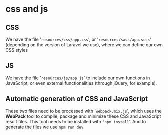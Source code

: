 # css and js

## CSS

We have the file '`resources/css/app.css`', or '`resources/sass/app.scss`' (depending on the version of Laravel we use), where we can define our own CSS styles

## JS

We have the file '`resources/js/app.js`' to include our own functions in JavaScript, or even external
functionalities (through jQuery, for example).

## Automatic generation of CSS and JavaScript

These two files need to be processed with '`webpack.mix.js`', which uses the **WebPack** tool to compile, package and minimize these CSS and JavaScript result files. This tool needs to be installed with `'npm install`’. And to generate the files we use `npm run dev`.